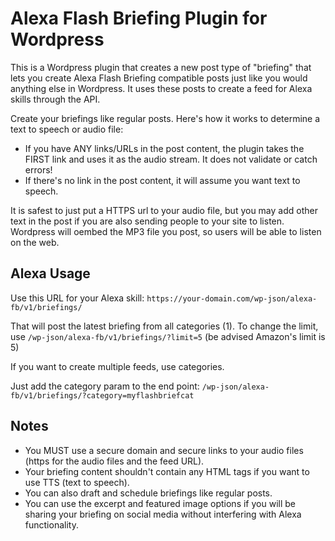 # Alexa Flash Briefing Plugin for Wordpress

This is a Wordpress plugin that creates a new post type of "briefing" that lets you create Alexa Flash Briefing compatible posts just like you would anything else in Wordpress. It uses these posts to create a feed for Alexa skills through the API.

Create your briefings like regular posts. Here's how it works to determine a text to speech or audio file:

* If you have ANY links/URLs in the post content, the plugin takes the FIRST link and uses it as the audio stream. It does not validate or catch errors!
* If there's no link in the post content, it will assume you want text to speech.

It is safest to just put a HTTPS url to your audio file, but you may add other text in the post if you are also sending people to your site to listen. Wordpress will oembed the MP3 file you post, so users will be able to listen on the web.

## Alexa Usage

Use this URL for your Alexa skill: `https://your-domain.com/wp-json/alexa-fb/v1/briefings/`

That will post the latest briefing from all categories (1). To change the limit, use `/wp-json/alexa-fb/v1/briefings/?limit=5` (be advised Amazon's limit is 5)

If you want to create multiple feeds, use categories.

Just add the category param to the end point: `/wp-json/alexa-fb/v1/briefings/?category=myflashbriefcat`

## Notes

* You MUST use a secure domain and secure links to your audio files (https for the audio files and the feed URL).
* Your briefing content shouldn't contain any HTML tags if you want to use TTS (text to speech).
* You can also draft and schedule briefings like regular posts.
* You can use the excerpt and featured image options if you will be sharing your briefing on social media without interfering with Alexa functionality.